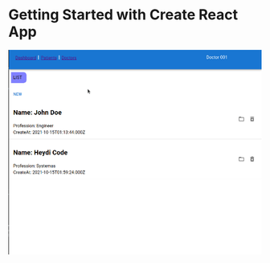 # Getting Started with Create React App

![Dashboard](https://raw.githubusercontent.com/kapit4n/denti-code/master/screenshots/main3.gif)
